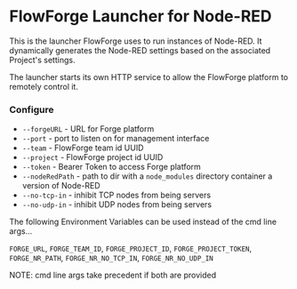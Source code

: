 # FlowForge Launcher for Node-RED

This is the launcher FlowForge uses to run instances of Node-RED. It dynamically
generates the Node-RED settings based on the associated Project's settings.

The launcher starts its own HTTP service to allow the FlowForge platform to remotely
control it.

### Configure

- `--forgeURL` - URL for Forge platform
- `--port` - port to listen on for management interface
- `--team` - FlowForge team id UUID
- `--project` - FlowForge project id UUID
- `--token` - Bearer Token to access Forge platform
- `--nodeRedPath` - path to dir with a `node_modules` directory container a version of Node-RED
- `--no-tcp-in` - inhibit TCP nodes from being servers
- `--no-udp-in` - inhibit UDP nodes from being servers

The following Environment Variables can be used instead of the cmd line args...

`FORGE_URL`, `FORGE_TEAM_ID`, `FORGE_PROJECT_ID`, `FORGE_PROJECT_TOKEN`, `FORGE_NR_PATH`, `FORGE_NR_NO_TCP_IN`, `FORGE_NR_NO_UDP_IN`

NOTE: cmd line args take precedent if both are provided
